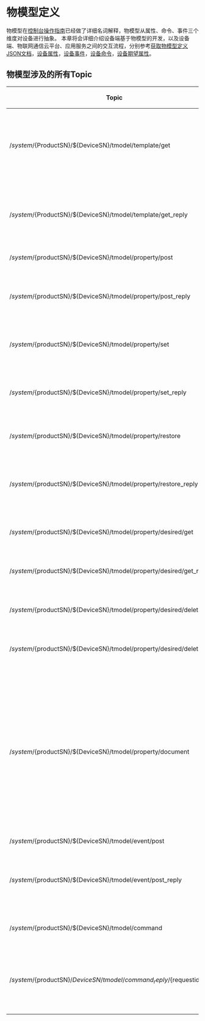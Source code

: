 # 物模型定义
物模型在[控制台操作指南](/iot/uiot-core/console_guide/thingmode/thingmode_guide)已经做了详细名词解释，物模型从属性、命令、事件三个维度对设备进行抽象。
本章将会详细介绍设备端基于物模型的开发，以及设备端、物联网通信云平台、应用服务之间的交互流程，分别参考[获取物模型定义JSON文档](/iot/uiot-core/device_develop_guide/thingmode/get_json)，[设备属性](/iot/uiot-core/device_develop_guide/thingmode/property)，[设备事件](/iot/uiot-core/device_develop_guide/thingmode/event)，[设备命令](/iot/uiot-core/device_develop_guide/thingmode/command)，[设备期望属性](/iot/uiot-core/device_develop_guide/thingmode/desired)。
## 物模型涉及的所有Topic

|Topic | 权限|描述|
|---|---|---|
|/$system/${ProductSN}/${DeviceSN}/tmodel/template/get|发布|请求获取物模型功能定义JSON描述|
|/$system/${ProductSN}/${DeviceSN}/tmodel/template/get_reply | 订阅| 返回物模型功能定义JSON描述|
|/$system/${productSN}/${DeviceSN}/tmodel/property/post|发布|上报属性|
|/$system/${productSN}/${DeviceSN}/tmodel/property/post_reply|订阅|云平台对设备属性的响应|
|/$system/${productSN}/${DeviceSN}/tmodel/property/set|订阅|云平台设置属性|
|/$system/${productSN}/${DeviceSN}/tmodel/property/set_reply|发布|设备端对设置属性的响应|
|/$system/${productSN}/${DeviceSN}/tmodel/property/restore|发布|请求恢复属性|
|/$system/${productSN}/${DeviceSN}/tmodel/property/restore_reply|订阅|云平台返回需要恢复的属性值|
|/$system/${productSN}/${DeviceSN}/tmodel/property/desired/get|发布|获取期望属性|
|/$system/${productSN}/${DeviceSN}/tmodel/property/desired/get_reply|订阅|云平台返回期望属性|
|/$system/${productSN}/${DeviceSN}/tmodel/property/desired/delete|发布|删除期望属性|
|/$system/${productSN}/${DeviceSN}/tmodel/property/desired/delete_reply|订阅|云平台返回删除结果|
|/$system/${productSN}/${DeviceSN}/tmodel/property/document|-|设备的物模型属性发生变化时将发送完整的物模型属性文档(仅用于规则引擎)|
|/$system/${productSN}/${DeviceSN}/tmodel/event/post|发布|上报事件|
|/$system/${productSN}/${DeviceSN}/tmodel/event/post_reply|订阅|云平台对上报事件的响应|
|/$system/${productSN}/${DeviceSN}/tmodel/command|订阅|云平台下发命令|
|/$system/${productSN}/${DeviceSN}/tmodel/command_reply/${requestid}|发布|设备端对云平台下发命令的响应|